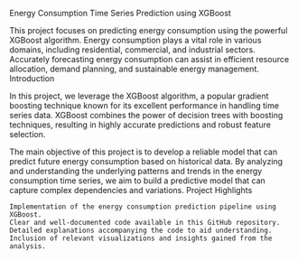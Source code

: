 Energy Consumption Time Series Prediction using XGBoost

This project focuses on predicting energy consumption using the powerful XGBoost algorithm. Energy consumption plays a vital role in various domains, including residential, commercial, and industrial sectors. Accurately forecasting energy consumption can assist in efficient resource allocation, demand planning, and sustainable energy management.
Introduction

In this project, we leverage the XGBoost algorithm, a popular gradient boosting technique known for its excellent performance in handling time series data. XGBoost combines the power of decision trees with boosting techniques, resulting in highly accurate predictions and robust feature selection.

The main objective of this project is to develop a reliable model that can predict future energy consumption based on historical data. By analyzing and understanding the underlying patterns and trends in the energy consumption time series, we aim to build a predictive model that can capture complex dependencies and variations.
Project Highlights

    Implementation of the energy consumption prediction pipeline using XGBoost.
    Clear and well-documented code available in this GitHub repository.
    Detailed explanations accompanying the code to aid understanding.
    Inclusion of relevant visualizations and insights gained from the analysis.
